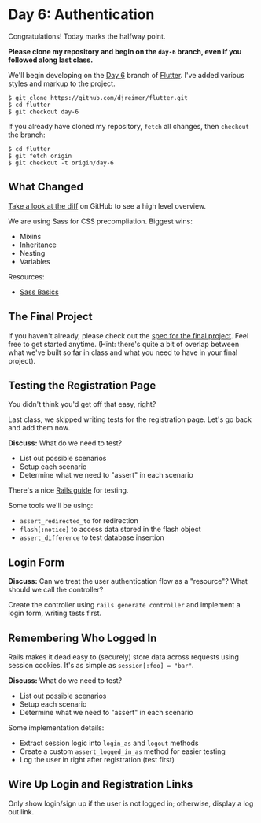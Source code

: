 # Day 6: Authentication

Congratulations! Today marks the halfway point.

**Please clone my repository and begin on the `day-6` branch, even if you followed along last class.**

We'll begin developing on the [Day 6](https://github.com/djreimer/flutter/tree/day-6) branch of [Flutter](https://github.com/djreimer/flutter). I've added various styles and markup to the project.

    $ git clone https://github.com/djreimer/flutter.git
    $ cd flutter
    $ git checkout day-6

If you already have cloned my repository, `fetch` all changes, then `checkout` the branch:

    $ cd flutter
    $ git fetch origin
    $ git checkout -t origin/day-6

## What Changed

[Take a look at the diff](https://github.com/djreimer/flutter/compare/day-5...day-6) on GitHub to see a high level overview.

We are using Sass for CSS precompliation. Biggest wins:

- Mixins
- Inheritance
- Nesting
- Variables

Resources:

- [Sass Basics](http://sass-lang.com/guide)

## The Final Project

If you haven't already, please check out the [spec for the final project](https://github.com/djreimer/geekwise-rails/blob/master/final-project/spec.md). Feel free to get started anytime. (Hint: there's quite a bit of overlap between what we've built so far in class and what you need to have in your final project).

## Testing the Registration Page

You didn't think you'd get off that easy, right?

Last class, we skipped writing tests for the registration page. Let's go back and add them now.

**Discuss:** What do we need to test?

- List out possible scenarios
- Setup each scenario
- Determine what we need to "assert" in each scenario

There's a nice [Rails guide](http://guides.rubyonrails.org/testing.html#functional-tests-for-your-controllers) for testing.

Some tools we'll be using:

- `assert_redirected_to` for redirection
- `flash[:notice]` to access data stored in the flash object
- `assert_difference` to test database insertion

## Login Form

**Discuss:** Can we treat the user authentication flow as a "resource"? What should we call the controller?

Create the controller using `rails generate controller` and implement a login form, writing tests first.

## Remembering Who Logged In

Rails makes it dead easy to (securely) store data across requests using session cookies. It's as simple as `session[:foo] = "bar"`.

**Discuss:** What do we need to test?

- List out possible scenarios
- Setup each scenario
- Determine what we need to "assert" in each scenario

Some implementation details:

- Extract session logic into `login_as` and `logout` methods
- Create a custom `assert_logged_in_as` method for easier testing
- Log the user in right after registration (test first)

## Wire Up Login and Registration Links

Only show login/sign up if the user is not logged in; otherwise, display a log out link.
